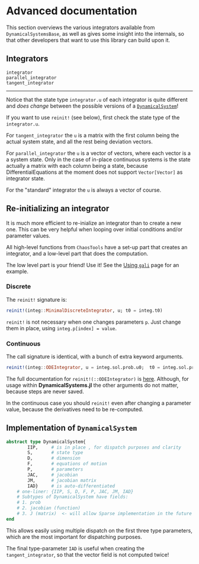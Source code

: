 # Advanced documentation
This section overviews the various integrators available from `DynamicalSystemsBase`, as well as gives some insight into the internals, so that other developers that want to use this library can build upon it.

## Integrators
```@docs
integrator
parallel_integrator
tangent_integrator
```
---
Notice that the state type `integrator.u` of each integrator is quite different and *does change* between the possible versions of a [`DynamicalSystem`](@ref)!

If you want to use `reinit!` (see below), first check the state type of the `integrator.u`.

For `tangent_integrator` the `u` is a matrix with the first column being the
actual system state, and all the rest being deviation vectors.

For `parallel_integrator` the `u` is a vector of vectors, where each vector is a
a system state. Only in the case of in-place continuous systems is the state actually a matrix with each column being a state, because DifferentialEquations at the moment does not support `Vector[Vector]` as integrator state.

For the "standard" integrator the `u` is always a vector of course.

## Re-initializing an integrator
It is much more efficient to re-inialize an integrator than to create a new one.
This can be very helpful when looping over initial conditions and/or parameter values.

All high-level functions from `ChaosTools` have a set-up part that creates
an integrator, and a low-level part that does the computation.

The low level part is your friend! Use it! See the [Using `gali`](chaos/chaos_detection/#using-gali) page for an example.

### Discrete
The `reinit!` signature is:
```julia
reinit!(integ::MinimalDiscreteIntegrator, u; t0 = integ.t0)
```
`reinit!` is not necessary when one changes parameters `p`. Just change
them in place, using `integ.p[index] = value`.

### Continuous
The call signature is identical, with a bunch of extra keyword arguments.
```julia
reinit!(integ::ODEIntegrator, u = integ.sol.prob.u0;  t0 = integ.sol.prob.tspan[1])
```
The full documentation for `reinit!(::ODEIntegrator)` is [here](http://docs.juliadiffeq.org/latest/basics/integrator.html#Reinit-1). Although,
for usage within **DynamicalSystems.jl** the other arguments do not matter, because
steps are never saved.

In the continuous case you should `reinit!` even after changing a parameter value,
because the derivatives need to be re-computed.

## Implementation of `DynamicalSystem`
```julia
abstract type DynamicalSystem{
        IIP,     # is in place , for dispatch purposes and clarity
        S,       # state type
        D,       # dimension
        F,       # equations of motion
        P,       # parameters
        JAC,     # jacobian
        JM,      # jacobian matrix
        IAD}     # is auto-differentiated
    # one-liner: {IIP, S, D, F, P, JAC, JM, IAD}
    # Subtypes of DynamicalSystem have fields:
    # 1. prob
    # 2. jacobian (function)
    # 3. J (matrix)  <- will allow Sparse implementation in the future
end
```
This allows easily using multiple dispatch on the first three type parameters,
which are the most important for dispatching purposes.

The final type-parameter `IAD` is useful when creating the `tangent_integrator`,
so that the vector field is not computed twice!

